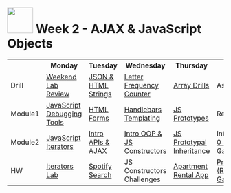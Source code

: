 # <img src="https://cloud.githubusercontent.com/assets/7833470/10423298/ea833a68-7079-11e5-84f8-0a925ab96893.png" width="60"> Week 2 - AJAX & JavaScript Objects

<table>
  <tr>
    <th></th>
    <th>Monday</th>
    <th>Tuesday</th>
    <th>Wednesday</th>
    <th>Thursday</th>
    <th>Friday</th>
  </tr>
  <tr>
    <td>Drill</td>
    <td><a href="day-01/drill">Weekend Lab Review</a></td>
    <td><a href="day-02/drill">JSON & HTML Strings</a></td>
    <td><a href="day-03/drill">Letter Frequency Counter</a></td>
    <td><a href="day-04/drill">Array Drills</a></td>
    <td>Assessment</td>
  </tr>
  <tr>
    <td>Module1</td>
    <td><a href="day-01/module-01">JavaScript Debugging Tools</a></td>
    <td><a href="day-02/module-01">HTML Forms</a></td>
    <td><a href="day-03/module-01">Handlebars Templating</a></td>
    <td><a href="day-04/module-01">JS Prototypes</a></td>
    <td>Review</td>
  </tr>
  <tr>
    <td>Module2</td>
    <td><a href="day-01/module-02">JavaScript Iterators</a></td>
    <td><a href="day-02/module-02">Intro APIs & AJAX</a></td>
    <td><a href="day-03/module-02">Intro OOP & JS Constructors</a></td>
    <td><a href="day-04/module-02">JS Prototypal Inheritance</a></td>
    <td>Intro <a href="https://github.com/sf-wdi-24/project-00" target="_blank">Project 0 (Racing Game)</a></td>
  </tr>
  <tr>
    <td>HW</td>
    <td><a href="https://github.com/sf-wdi-24/iterators-challenges" target="_blank">Iterators Lab</a></td>
    <td><a href="https://github.com/sf-wdi-24/spotify-search" target="_blank">Spotify Search</a></td>
    <td>JS Constructors Challenges</td>
    <td><a href="https://github.com/sf-wdi-24/apartment-oop" target="_blank">Apartment Rental App</a></td>
    <td><a href="https://github.com/sf-wdi-24/project-00" target="_blank">Project 0 (Racing Game)</a></td>
  </tr>
</table>

